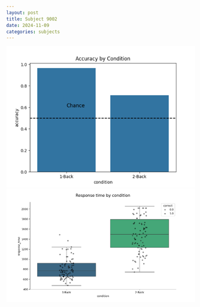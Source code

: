 ```yaml
---
layout: post
title: Subject 9002
date: 2024-11-09
categories: subjects
---
```


![](data/9002/run-1/9002_ATS_acc.png)
![](data/9002/run-1/9002_ATS_rt.png)
